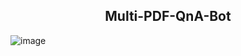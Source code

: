<h2 align="center"> Multi-PDF-QnA-Bot</h2>

![image](https://github.com/KDcommits/Multi-PDF-QnA-Bot/assets/124420761/5ffecae0-3f68-40f7-bf61-eb9094f3ea00) 
